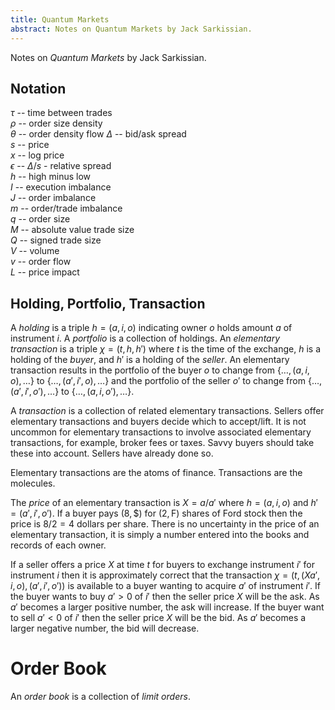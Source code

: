 ```yaml
---
title: Quantum Markets
abstract: Notes on Quantum Markets by Jack Sarkissian.
---
```


Notes on _Quantum Markets_ by Jack Sarkissian.

## Notation

$\tau$ -- time between trades  
$\rho$ -- order size density  
$\theta$ -- order density flow
$\Delta$ -- bid/ask spread  
$s$ -- price  
$x$ -- log price  
$\epsilon$ -- $\Delta/s$ - relative spread  
$h$ -- high minus low  
$I$ -- execution imbalance  
$J$ -- order imbalance  
$m$ -- order/trade imbalance  
$q$ -- order size  
$M$ -- absolute value trade size  
$Q$ -- signed trade size  
$V$ -- volume  
$v$ -- order flow  
$L$ -- price impact  

## Holding, Portfolio, Transaction

A _holding_ is a triple $h = (a, i, o)$ indicating owner $o$ holds amount $a$ of instrument $i$.
A _portfolio_ is a collection of holdings. An _elementary transaction_ is a triple $\chi = (t, h, h')$
where $t$ is the time of the exchange, $h$ is a holding of the _buyer_, and $h'$ is
a holding of the _seller_. An elementary transaction results in the portfolio of the
buyer $o$ to change from $\{\ldots,(a,i,o),\ldots\}$
to $\{\ldots,(a',i',o),\ldots\}$ and the portfolio of the seller $o'$
to change from $\{\ldots,(a',i',o'),\ldots\}$
to $\{\ldots,(a,i,o'),\ldots\}$.

A _transaction_ is a collection of related elementary transactions.
Sellers offer elementary transactions and buyers decide which to accept/lift.
It is not uncommon for elementary transactions to involve associated elementary
transactions, for example, broker fees or taxes. Savvy buyers should take
these into account. Sellers have already done so.

Elementary transactions are the atoms of finance. Transactions are the molecules.

The _price_ of an elementary transaction is $X = a/a'$ where $h = (a, i, o)$ and
$h' = (a', i', o')$. If a buyer pays $(8, \$)$ for $(2, \text{F})$ shares of Ford stock
then the price is $8/2 = 4$ dollars per share.
There is no uncertainty in the price of an elementary transaction,
it is simply a number entered into the books and records of each owner.

If a seller offers a price $X$ at time $t$ for buyers to exchange instrument $i'$
for instrument $i$ then it is approximately correct that
the transaction $\chi = (t,(Xa', i, o),(a',i',o'))$ is available to a buyer
wanting to acquire $a'$ of instrument $i'$.
If the buyer wants to buy $a' > 0$ of $i'$ then the seller price $X$ will be the ask.
As $a'$ becomes a larger positive number, the ask will increase.
If the buyer want to sell $a' < 0$ of $i'$ then the seller price $X$ will be the bid.
As $a'$ becomes a larger negative number, the bid will decrease.

# Order Book

An _order book_ is a collection of _limit orders_.

